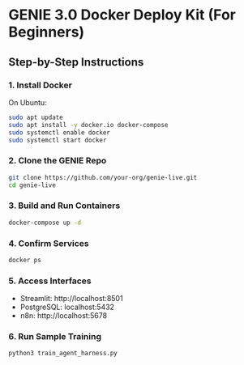 # GENIE 3.0 Docker Deploy Kit (For Beginners)

## Step-by-Step Instructions

### 1. Install Docker
On Ubuntu:
```bash
sudo apt update
sudo apt install -y docker.io docker-compose
sudo systemctl enable docker
sudo systemctl start docker
```

### 2. Clone the GENIE Repo
```bash
git clone https://github.com/your-org/genie-live.git
cd genie-live
```

### 3. Build and Run Containers
```bash
docker-compose up -d
```

### 4. Confirm Services
```bash
docker ps
```

### 5. Access Interfaces
- Streamlit: http://localhost:8501
- PostgreSQL: localhost:5432
- n8n: http://localhost:5678

### 6. Run Sample Training
```bash
python3 train_agent_harness.py
```